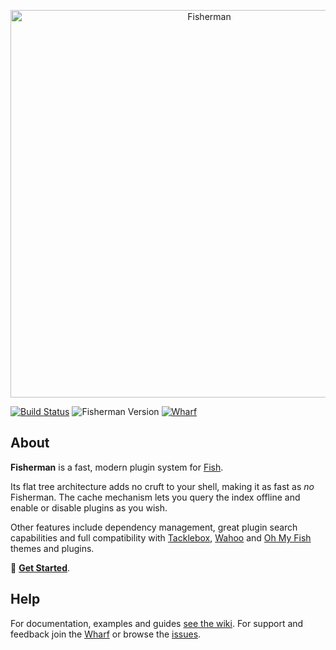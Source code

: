 <p align="center">
  <a href="http://fisherman.sh">
    <img alt="Fisherman" width=620px  src="https://cloud.githubusercontent.com/assets/8317250/10865127/daa0e138-8044-11e5-91f9-f72228974552.png">
  </a>
</p>

[![Build Status][travis-badge]][travis-link]
![Fisherman Version][fisherman-version]
[![Wharf][wharf-badge]][wharf-link]

## About

**Fisherman** is a fast, modern plugin system for [Fish](http://fishshell.com/).

Its flat tree architecture adds no cruft to your shell, making it as fast as _no_ Fisherman. The cache mechanism lets you query the index offline and enable or disable plugins as you wish.

Other features include dependency management, great plugin search capabilities and full compatibility with [Tacklebox](https://github.com/justinmayer/tacklebox), [Wahoo](https://github.com/wa) and [Oh My Fish](https://github.com/oh-my-fish?utf8=%E2%9C%93&query=plugin-) themes and plugins.

:beginner: [**Get Started**][quickstart].


## Help

For documentation, examples and guides [see the wiki][wiki]. For support and feedback join the [Wharf][wharf-link] or browse the [issues][issues].



<!-- Links -->

[faq]: https://github.com/fisherman/fisherman/wiki/FAQ
[fish]: https://github.com/fish-shell/fish-shell
[docs]: https://github.com/fisherman/fisherman/wiki
[issues]: http://github.com/fisherman/fisherman/issues
[wiki]: https://github.com/fisherman/fisherman/wiki
[quickstart]: https://github.com/fisherman/fisherman/wiki/Quickstart-Guide
[wharf-link]: https://fisherman-wharf.herokuapp.com/
[wharf-badge]: https://img.shields.io/badge/wharf-join%20the%20chat-00cc99.svg?style=flat-square
[travis-link]: https://travis-ci.org/fisherman/fisherman
[travis-badge]: https://img.shields.io/travis/fisherman/fisherman.svg?style=flat-square
[fisherman-version]: https://img.shields.io/badge/fisherman-v0.4.0-00B9FF.svg?style=flat-square

